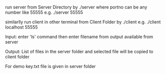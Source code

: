 run server from Server Directory by 
./server <portno>
where portno can be any number like 55555
e.g. ./server 55555

similarlly run client in other terminal from Client Folder by
./client <server-address> <portno>
e.g. ./client localhost 55555

Input:
enter 'ls' command
then enter filename from output available from server

Output:
List of files in the server folder
and selected file will be copied to client folder



For demo key.txt file is given in server folder
